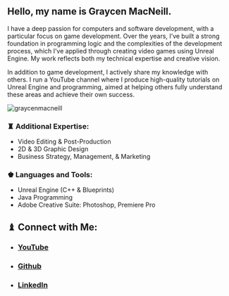 ## Hello, my name is Graycen MacNeill.

I have a deep passion for computers and software development, with a particular focus on game development. Over the years, I’ve built a strong foundation in programming logic and the complexities of the development process, which I’ve applied through creating video games using Unreal Engine. My work reflects both my technical expertise and creative vision.

In addition to game development, I actively share my knowledge with others. I run a YouTube channel where I produce high-quality tutorials on Unreal Engine and programming,  aimed at helping others fully understand these areas and achieve their own success.

<p align="left"> <img src="https://komarev.com/ghpvc/?username=graycenmacneill&label=Profile%20views&color=0e75b6&style=flat" alt="graycenmacneill" /> </p>

### ♜ Additional Expertise:
- Video Editing & Post-Production
- 2D & 3D Graphic Design
- Business Strategy, Management, & Marketing

### ♚ Languages and Tools:
- Unreal Engine (C++ & Blueprints)
- Java Programming
- Adobe Creative Suite: Photoshop, Premiere Pro

## ♝ Connect with Me:

- ### [YouTube](https://www.youtube.com/@GraycenMacNeill)
- ### [Github](https://github.com/GraycenMacNeill)
- ### [LinkedIn](https://www.linkedin.com/in/graycen-macneill-46361229a/)
